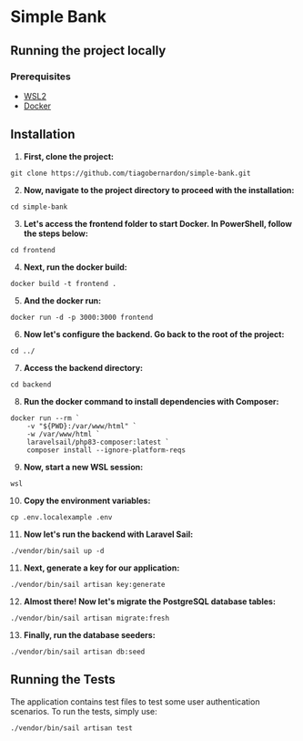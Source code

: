 # Simple Bank

## Running the project locally

### Prerequisites

- [WSL2](https://learn.microsoft.com/en-us/windows/wsl/install)
- [Docker](https://www.docker.com/get-started/)

## Installation

1. **First, clone the project:**
```
git clone https://github.com/tiagobernardon/simple-bank.git
```

2. **Now, navigate to the project directory to proceed with the installation:**
```
cd simple-bank
```

3. **Let's access the frontend folder to start Docker. In PowerShell, follow the steps below:**
```
cd frontend
```

4. **Next, run the docker build:**
```
docker build -t frontend .
```

5. **And the docker run:**
```
docker run -d -p 3000:3000 frontend
```

6. **Now let's configure the backend. Go back to the root of the project:**
```
cd ../
```

7. **Access the backend directory:**
```
cd backend
```

8. **Run the docker command to install dependencies with Composer:**
```
docker run --rm `
    -v "${PWD}:/var/www/html" `
    -w /var/www/html `
    laravelsail/php83-composer:latest `
    composer install --ignore-platform-reqs
```

9. **Now, start a new WSL session:**
```
wsl
```

10. **Copy the environment variables:**
```
cp .env.localexample .env
```

11. **Now let's run the backend with Laravel Sail:**
```
./vendor/bin/sail up -d
```

11. **Next, generate a key for our application:**
```
./vendor/bin/sail artisan key:generate
```

12. **Almost there! Now let's migrate the PostgreSQL database tables:**
```
./vendor/bin/sail artisan migrate:fresh
```

13. **Finally, run the database seeders:**
```
./vendor/bin/sail artisan db:seed
```

## Running the Tests
The application contains test files to test some user authentication scenarios. To run the tests, simply use:
```
./vendor/bin/sail artisan test
```
